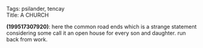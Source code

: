 Tags: psilander, tencay  
Title: A CHURCH
  
**(199517307920)**: here the common road ends which is a strange statement considering some call it an open house for every son and daughter. run back from work.